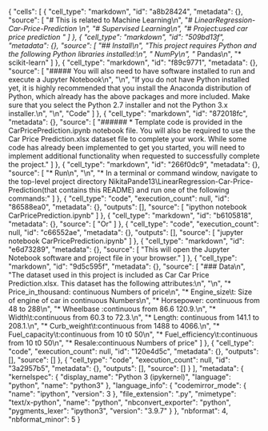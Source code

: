 {
 "cells": [
  {
   "cell_type": "markdown",
   "id": "a8b28424",
   "metadata": {},
   "source": [
    "# This is related to Machine Learning\n",
    "# *LinearRegression-Car-Price-Prediction *\n",
    "# Supervised Learning\n",
    "# Project:used car price prediction "
   ]
  },
  {
   "cell_type": "markdown",
   "id": "509bd13f",
   "metadata": {},
   "source": [
    "## Install\n",
    "This project requires Python and the following Python libraries installed:\n",
    "* NumPy\n",
    "* Pandas\n",
    "* scikit-learn"
   ]
  },
  {
   "cell_type": "markdown",
   "id": "f89c9771",
   "metadata": {},
   "source": [
    "##### You will also need to have software installed to run and execute a Jupyter Notebook\n",
    "\n",
    "If you do not have Python installed yet, it is highly recommended that you install the Anaconda distribution of Python, which already has the above packages and more included. Make sure that you select the Python 2.7 installer and not the Python 3.x installer.\n",
    "\n",
    "Code"
   ]
  },
  {
   "cell_type": "markdown",
   "id": "872018fc",
   "metadata": {},
   "source": [
    "###### * Template code is provided in the CarPricePrediction.ipynb notebook file. You will also be required to use the Car Price Prediction.xlsx dataset file to complete your work. While some code has already been implemented to get you started, you will need to implement additional functionality when requested to successfully complete the project."
   ]
  },
  {
   "cell_type": "markdown",
   "id": "266f0dc9",
   "metadata": {},
   "source": [
    "* Run\n",
    "\n",
    "* In a terminal or command window, navigate to the top-level project directory NikitaPande13\\LinearRegression-Car-Price-Prediction(that contains this README) and run one of the following commands:"
   ]
  },
  {
   "cell_type": "code",
   "execution_count": null,
   "id": "86588ea0",
   "metadata": {},
   "outputs": [],
   "source": [
    "ipython notebook CarPricePrediction.ipynb"
   ]
  },
  {
   "cell_type": "markdown",
   "id": "b6105818",
   "metadata": {},
   "source": [
    "Or"
   ]
  },
  {
   "cell_type": "code",
   "execution_count": null,
   "id": "c66552ae",
   "metadata": {},
   "outputs": [],
   "source": [
    "jupyter notebook CarPricePrediction.ipynb"
   ]
  },
  {
   "cell_type": "markdown",
   "id": "e6d73289",
   "metadata": {},
   "source": [
    "This will open the Jupyter Notebook software and project file in your browser."
   ]
  },
  {
   "cell_type": "markdown",
   "id": "9d5c595f",
   "metadata": {},
   "source": [
    "### Data\n",
    "The dataset used in this project is included as Car Car Price Prediction.xlsx. This dataset has the following attributes:\n",
    "\n",
    "* Price_in_thousand: continuous Numbers of price\n",
    "* Engine_size\t: Size of engine of car in continuous Numbers\n",
    "* Horsepower: continuous from 48 to 288\n",
    "* Wheelbase :continuous from 86.6 120.9.\n",
    "* Width\t:continuous from 60.3 to 72.3.\n",
    "* Length: continuous from 141.1 to 208.1.\n",
    "* Curb_weight\t:continuous from 1488 to 4066.\n",
    "* Fuel_capacity\t:continuous from 10 t0 50\n",
    "* Fuel_efficiency\t:continuous from 10 t0 50\n",
    "* Resale:continuous Numbers of price"
   ]
  },
  {
   "cell_type": "code",
   "execution_count": null,
   "id": "120e4d5c",
   "metadata": {},
   "outputs": [],
   "source": []
  },
  {
   "cell_type": "code",
   "execution_count": null,
   "id": "3a2957b5",
   "metadata": {},
   "outputs": [],
   "source": []
  }
 ],
 "metadata": {
  "kernelspec": {
   "display_name": "Python 3 (ipykernel)",
   "language": "python",
   "name": "python3"
  },
  "language_info": {
   "codemirror_mode": {
    "name": "ipython",
    "version": 3
   },
   "file_extension": ".py",
   "mimetype": "text/x-python",
   "name": "python",
   "nbconvert_exporter": "python",
   "pygments_lexer": "ipython3",
   "version": "3.9.7"
  }
 },
 "nbformat": 4,
 "nbformat_minor": 5
}
